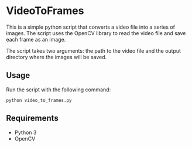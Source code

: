 # VideoToFrames

This is a simple python script that converts a video file into a series of images. 
The script uses the OpenCV library to read the video file and save each frame as an image. 

The script takes two arguments: 
the path to the video file and the output directory where the images will be saved.

## Usage
Run the script with the following command:

```
python video_to_frames.py
```

## Requirements
- Python 3
- OpenCV